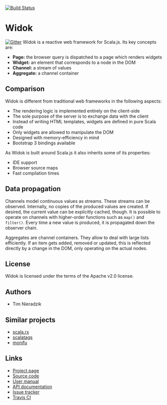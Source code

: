 [![Build Status](https://travis-ci.org/widok/widok.svg)](https://travis-ci.org/widok/widok)

# Widok

[![Gitter](https://badges.gitter.im/Join%20Chat.svg)](https://gitter.im/widok/widok?utm_source=badge&utm_medium=badge&utm_campaign=pr-badge&utm_content=badge)
Widok is a reactive web framework for Scala.js. Its key concepts are:

- **Page:** the browser query is dispatched to a page which renders widgets
- **Widget:** an element that corresponds to a node in the DOM
- **Channel:** a stream of values
- **Aggregate:** a channel container

## Comparison
Widok is different from traditional web frameworks in the following aspects:

- The rendering logic is implemented entirely on the client-side
- The sole purpose of the server is to exchange data with the client
- Instead of writing HTML templates, widgets are defined in pure Scala code
- Only widgets are allowed to manipulate the DOM
- Designed with memory-efficiency in mind
- Bootstrap 3 bindings available

As Widok is built around Scala.js it also inherits some of its properties:
- IDE support
- Browser source maps
- Fast compilation times

## Data propagation
Channels model continuous values as streams. These streams can be observed. Internally, no copies of the produced values are created. If desired, the current value can be explicitly cached, though. It is possible to operate on channels with higher-order functions such as ``map()`` and ``filter()``. Every time a new value is produced, it is propagated down the observer chain.

Aggregates are channel containers. They allow to deal with large lists efficiently. If an item gets added, removed or updated, this is reflected directly by a change in the DOM, only operating on the actual nodes.

## License
Widok is licensed under the terms of the Apache v2.0 license.

## Authors
* Tim Nieradzik

## Similar projects
* [scala.rx](https://github.com/lihaoyi/scala.rx)
* [scalatags](https://github.com/lihaoyi/scalatags)
* [monifu](https://github.com/monifu/monifu)

## Links
* [Project page](https://widok.github.io/)
* [Source code](https://github.com/widok/widok)
* [User manual](https://github.com/widok/widok/wiki)
* [API documentation](http://widok.github.io/api/latest/)
* [Issue tracker](https://github.com/widok/widok/issues)
* [Travis CI](https://travis-ci.org/widok/widok)